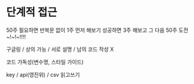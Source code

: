# 단계적 접근

50주 필요하면 반복문 없이 1주 먼저 해보기 성공하면 3주 해보고 그 다음 50주 도전~!~!~!!!!

구글링 / 상의 가능 / 서로 설명 / 남의 코드 작성 X

코드 가독성(변수명, 스타일 가이드)

key / api(영진위) / csv 읽고쓰기
